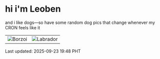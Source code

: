# hi i'm Leoben

and i like dogs—so have some random dog pics that change whenever my CRON feels like it

|  |  |
|--------|----------|
| ![Borzoi](https://random-dog-vercel.vercel.app/api/random-borzoi?v=1758628118) | ![Labrador](https://random-dog-vercel.vercel.app/api/random-labrador?v=1758628118) |

Last updated: 2025-09-23 19:48 PHT
